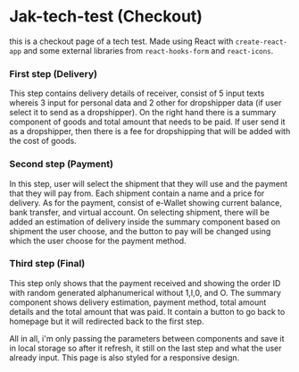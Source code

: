 # Jak-tech-test (Checkout)

this is a checkout page of a tech test. Made using React with `create-react-app` and some external libraries from `react-hooks-form` and `react-icons`.

### First step (Delivery)

This step contains delivery details of receiver, consist of 5 input texts whereis 3 input for personal data and 2 other for dropshipper data (if user select it to send as a dropshipper). On the right hand there is a summary component of goods and total amount that needs to be paid. If user send it as a dropshipper, then there is a fee for dropshipping that will be added with the cost of goods.

### Second step (Payment)

In this step, user will select the shipment that they will use and the payment that they will pay from. Each shipment contain a name and a price for delivery. As for the payment, consist of e-Wallet showing current balance, bank transfer, and virtual account. On selecting shipment, there will be added an estimation of delivery inside the summary component based on shipment the user choose, and the button to pay will be changed using which the user choose for the payment method.

### Third step (Final)

This step only shows that the payment received and showing the order ID with random generated alphanumerical without 1,I,0, and O. The summary component shows delivery estimation, payment method, total amount details and the total amount that was paid. It contain a button to go back to homepage but it will redirected back to the first step.

All in all, i'm only passing the parameters between components and save it in local storage so after it refresh, it still on the last step and what the user already input. This page is also styled for a responsive design.
